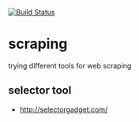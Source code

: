 [![Build Status](https://travis-ci.org/brownman/scraping.svg?branch=develop)](https://travis-ci.org/brownman/scraping)













scraping
=========
trying different tools for web scraping

selector tool
----
- http://selectorgadget.com/

